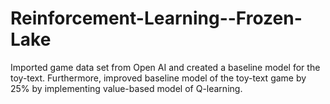 # Reinforcement-Learning--Frozen-Lake
Imported game data set from Open AI and created a baseline model for the toy-text.
Furthermore, improved baseline model of the toy-text game by 25% by implementing value-based model of Q-learning.
